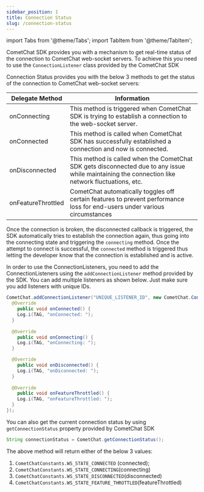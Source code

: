 ```yaml
---
sidebar_position: 1
title: Connection Status
slug: /connection-status
---
```


import Tabs from '@theme/Tabs';
import TabItem from '@theme/TabItem';

CometChat SDK provides you with a mechanism to get real-time status of the connection to CometChat web-socket servers. To achieve this you need to use the `ConnectionListener` class provided by the CometChat SDK

Connection Status provides you with the below 3 methods to get the status of the connection to CometChat web-socket servers:

| Delegate Method | Information | 
| ---- | ---- | 
| onConnecting | This method is triggered when CometChat SDK is trying to establish a connection to the web-socket server. | 
| onConnected | This method is called when CometChat SDK has successfully established a connection and now is connected. | 
| onDisconnected | This method is called when the CometChat SDK gets disconnected due to any issue while maintaining the connection like network fluctuations, etc. | 
| onFeatureThrottled | CometChat automatically toggles off certain features to prevent performance loss for end-users under various circumstances | 


Once the connection is broken, the disconnected callback is triggered, the SDK automatically tries to establish the connection again, thus going into the connecting state and triggering the `connecting` method. Once the attempt to connect is successful, the `connected` method is triggered thus letting the developer know that the connection is established and is active.

In order to use the ConnectionListeners, you need to add the ConnectionListeners using the `addConnectionListener` method provided by the SDK. You can add multiple listeners as shown below. Just make sure you add listeners with unique IDs.

<Tabs>
<TabItem value="Java" label="Java">

```java
CometChat.addConnectionListener("UNIQUE_LISTENER_ID", new CometChat.ConnectionListener() {
  @Override
    public void onConnected() {
    Log.i(TAG, "onConnected: ");
  }
  
  @Override
    public void onConnecting() {
    Log.i(TAG, "onConnecting: ");
  }

  @Override
    public void onDisconnected() {
    Log.i(TAG, "onDiconnected: ");
  }
  
  @Override
    public void onFeatureThrottled() {
    Log.i(TAG, "onFeatureThrottled: ");
  }
});
```
</TabItem>
</Tabs>



You can also get the current connection status by using `getConnectionStatus` property provided by CometChat SDK

<Tabs>
<TabItem value="Java" label="Java">

```java
String connectionStatus = CometChat.getConnectionStatus();
```
</TabItem>
</Tabs>



The above method will return either of the below 3 values:
1. `CometChatConstants.WS_STATE_CONNECTED` (connected);
2. `CometChatConstants.WS_STATE_CONNECTING`(connecting)
3. `CometChatConstants.WS_STATE_DISCONNECTED`(disconnected)
4. `CometChatConstants.WS_STATE_FEATURE_THROTTLED`(featureThrottled)